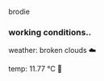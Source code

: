 brodie

<!--weather_start-->
### working conditions..

weather: broken clouds ☁️

temp: 11.77 °C 👕

<!--weather_end-->
